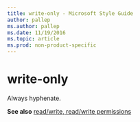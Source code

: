```yaml
---
title: write-only - Microsoft Style Guide
author: pallep
ms.author: pallep
ms.date: 11/19/2016
ms.topic: article
ms.prod: non-product-specific
---
```


# write-only

Always hyphenate. 

**See also** [read/write, read/write permissions](/style-guide/a-z-word-list-term-collections/r/read-write-read-write-permission)
